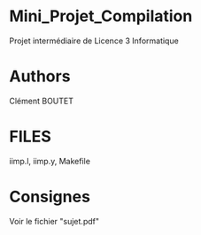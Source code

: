 # Mini_Projet_Compilation

Projet intermédiaire de Licence 3 Informatique

# Authors 

Clément BOUTET


# FILES 

iimp.l, iimp.y, Makefile

# Consignes

Voir le fichier "sujet.pdf"
